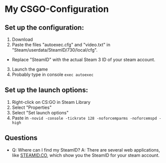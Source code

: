 # My CSGO-Configuration

## Set up the configuration:
1. Download
2. Paste the files "autoexec.cfg" and "video.txt" in "Steam/userdata/SteamID/730/local/cfg".
 * Replace "SteamID" with the actual Steam 3 ID of your steam account.
3. Launch the game
4. Probably type in console `exec autoexec`

## Set up the launch options:
1. Right-click on CS:GO in Steam Library
2. Select "Properties"
3. Select "Set launch options"
4. Paste in `-novid -console -tickrate 128 -noforcemparms -noforcemspd -high`

## Questions
- Q: Where can I find my SteamID?
  A: There are several web applications, like [STEAMID.CO](http://steamid.co/), which show you the SteamID for your steam account.
